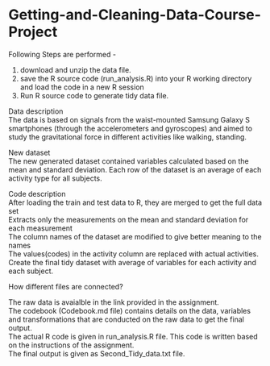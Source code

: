 # Getting-and-Cleaning-Data-Course-Project

Following Steps are performed -

1. download and unzip the data file.
2. save the R source code (run_analysis.R) into your R working directory and load the code in a new R session
3. Run R source code to generate tidy data file.

Data description  
The data is based on signals from the waist-mounted Samsung Galaxy S smartphones (through the accelerometers and gyroscopes) and aimed to study the gravitational force in different activities like walking, standing.  

New dataset  
The new generated dataset contained variables calculated based on the mean and standard deviation. Each row of the dataset is an average of each activity type for all subjects.  

Code description   
After loading the train and test data to R, they are merged to get the full data set  
Extracts only the measurements on the mean and standard deviation for each measurement  
The column names of the dataset are modified to give better meaning to the names  
The values(codes) in the activity column are replaced with actual activities.  
Create the final tidy dataset with average of variables for each activity and each subject.  

How different files are connected?  

The raw data is avaialble in the link provided in the assignment.  
The codebook (Codebook.md file) contains details on the data, variables and transformations that are conducted on the raw data to get the final output.  
The actual R code is given in run_analysis.R file. This code is written based on the instructions of the assignment.  
The final output is given as Second_Tidy_data.txt file.  
